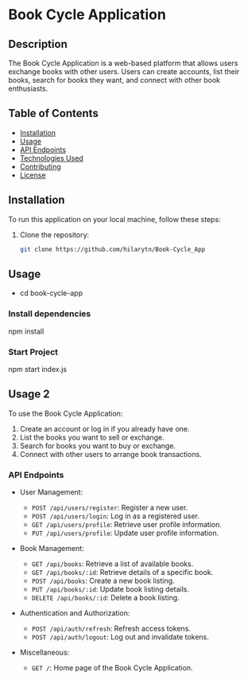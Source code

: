 # Book Cycle Application

## Description

The Book Cycle Application is a web-based platform that allows users exchange books with other users. Users can create accounts, list their books, search for books they want, and connect with other book enthusiasts. 

## Table of Contents

- [Installation](#installation)
- [Usage](#usage)
- [API Endpoints](#api-endpoints)
- [Technologies Used](#technologies-used)
- [Contributing](#contributing)
- [License](#license)

## Installation

To run this application on your local machine, follow these steps:

1. Clone the repository:

   ```bash
   git clone https://github.com/hilarytn/Book-Cycle_App

## Usage
- cd book-cycle-app

### Install dependencies
npm install

### Start Project
npm start index.js

## Usage 2
To use the Book Cycle Application:

1. Create an account or log in if you already have one.
2. List the books you want to sell or exchange.
3. Search for books you want to buy or exchange.
4. Connect with other users to arrange book transactions.

### API Endpoints
* User Management:

    * `POST /api/users/register`: Register a new user.
    * `POST /api/users/login`: Log in as a registered user.
    * `GET /api/users/profile`: Retrieve user profile information.
    * `PUT /api/users/profile`: Update user profile information.
* Book Management:

    * `GET /api/books`: Retrieve a list of available books.
    * `GET /api/books/:id`: Retrieve details of a specific book.
    * `POST /api/books`: Create a new book listing.
    * `PUT /api/books/:id`: Update book listing details.
    * `DELETE /api/books/:id`: Delete a book listing.
* Authentication and Authorization:

    * `POST /api/auth/refresh`: Refresh access tokens.
    * `POST /api/auth/logout`: Log out and invalidate tokens.
* Miscellaneous:

    * `GET /`: Home page of the Book Cycle Application.


